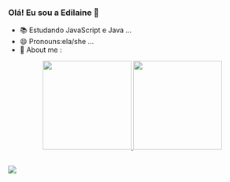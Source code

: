 ### Olá! Eu sou a Edilaine 👋

- 📚 Estudando JavaScript e Java ...
- 😄 Pronouns:ela/she ...
- 🎨 About me :


<div align="center">
  <a href="https://github.com/Edilainesds">
  <img height="180em" src="https://github-readme-stats.vercel.app/api?username=Edilainesds&show_icons=true&theme=dracula&include_all_commits=true&count_private=true"/>
  <img height="180em" src="https://github-readme-stats.vercel.app/api/top-langs/?username=Edilainesds&layout=compact&langs_count=7&theme=dracula"/>
</div>
  
 ##
 
<div> 
  <a href = "mailto:edilainef234@gmail.com"><img src="https://img.shields.io/badge/-Gmail-%23333?style=for-the-badge&logo=gmail&logoColor=white" target="_blank"></a>
 </div>

  
